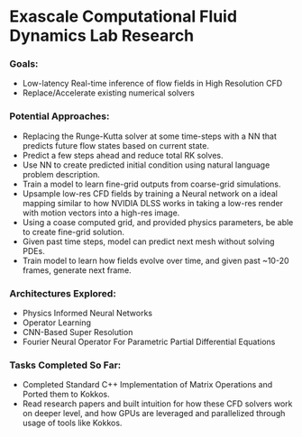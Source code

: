 # Exascale Computational Fluid Dynamics Lab Research

### Goals:
- Low-latency Real-time inference of flow fields in High Resolution CFD
- Replace/Accelerate existing numerical solvers

### Potential Approaches:
- Replacing the Runge-Kutta solver at some time-steps with a NN that predicts future flow states based on current state.
- Predict a few steps ahead and reduce total RK solves.
- Use NN to create predicted initial condition using natural language problem description.
- Train a model to learn fine-grid outputs from coarse-grid simulations.
- Upsample low-res CFD fields by training a Neural network on a ideal mapping similar to how NVIDIA DLSS works in taking a low-res render with motion vectors into a high-res image. 
- Using a coase computed grid, and provided physics parameters, be able to create fine-grid solution.
- Given past time steps, model can predict next mesh without solving PDEs.
- Train model to learn  how fields evolve over time, and given past ~10-20 frames, generate next frame.

### Architectures Explored:
- Physics Informed Neural Networks
- Operator Learning
- CNN-Based Super Resolution
- Fourier Neural Operator For Parametric Partial Differential Equations

### Tasks Completed So Far:
- Completed Standard C++ Implementation of Matrix Operations and Ported them to Kokkos.
- Read research papers and built intuition for how these CFD solvers work on deeper level, and how GPUs are leveraged and parallelized through usage of tools like Kokkos.
